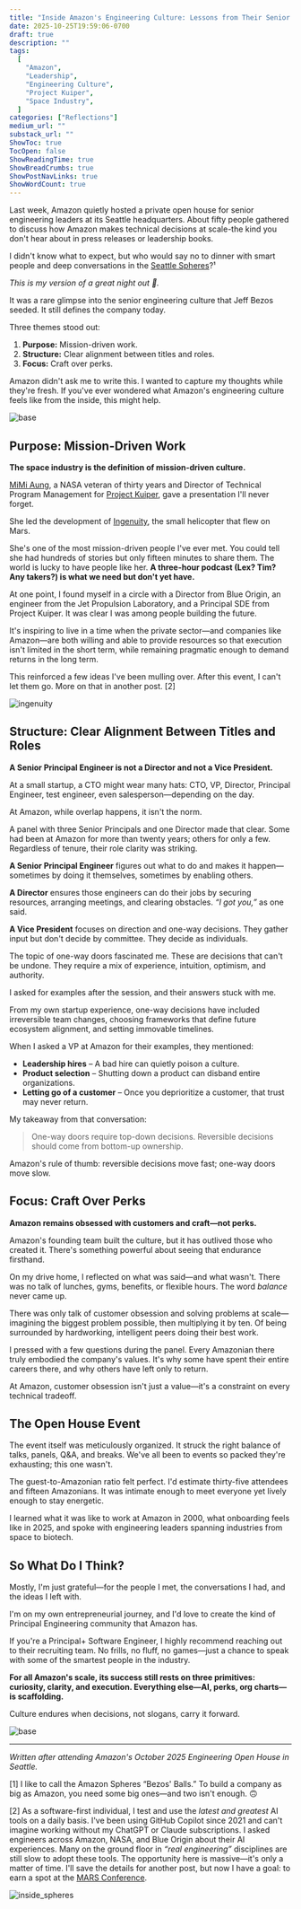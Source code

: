 ```yaml
---
title: "Inside Amazon's Engineering Culture: Lessons from Their Senior Principals"
date: 2025-10-25T19:59:06-0700
draft: true
description: ""
tags:
  [
    "Amazon",
    "Leadership",
    "Engineering Culture",
    "Project Kuiper",
    "Space Industry",
  ]
categories: ["Reflections"]
medium_url: ""
substack_url: ""
ShowToc: true
TocOpen: false
ShowReadingTime: true
ShowBreadCrumbs: true
ShowPostNavLinks: true
ShowWordCount: true
---
```


Last week, Amazon quietly hosted a private open house for senior engineering leaders at its Seattle headquarters. About fifty people gathered to discuss how Amazon makes technical decisions at scale-the kind you don't hear about in press releases or leadership books.

I didn't know what to expect, but who would say no to dinner with smart people and deep conversations in the [Seattle Spheres](https://www.seattlespheres.com)?¹

_This is my version of a great night out 🥂._

It was a rare glimpse into the senior engineering culture that Jeff Bezos seeded. It still defines the company today.

Three themes stood out:

1. **Purpose:** Mission-driven work.
2. **Structure:** Clear alignment between titles and roles.
3. **Focus:** Craft over perks.

Amazon didn't ask me to write this. I wanted to capture my thoughts while they're fresh. If you've ever wondered what Amazon's engineering culture feels like from the inside, this might help.

![base](/images/badge.JPG)

## Purpose: Mission-Driven Work

**The space industry is the definition of mission-driven culture.**

[MiMi Aung](https://en.wikipedia.org/wiki/MiMi_Aung), a NASA veteran of thirty years and Director of Technical Program Management for [Project Kuiper](https://www.aboutamazon.com/what-we-do/devices-services/project-kuiper), gave a presentation I'll never forget.

She led the development of [Ingenuity](<https://en.wikipedia.org/wiki/Ingenuity_(helicopter)>), the small helicopter that flew on Mars.

She's one of the most mission-driven people I've ever met. You could tell she had hundreds of stories but only fifteen minutes to share them. The world is lucky to have people like her. **A three-hour podcast (Lex? Tim? Any takers?) is what we need but don't yet have.**

At one point, I found myself in a circle with a Director from Blue Origin, an engineer from the Jet Propulsion Laboratory, and a Principal SDE from Project Kuiper. It was clear I was among people building the future.

It's inspiring to live in a time when the private sector—and companies like Amazon—are both willing and able to provide resources so that execution isn't limited in the short term, while remaining pragmatic enough to demand returns in the long term.

This reinforced a few ideas I've been mulling over. After this event, I can't let them go. More on that in another post. [2]

![ingenuity](/images/ingenuity.jpg)

## Structure: Clear Alignment Between Titles and Roles

**A Senior Principal Engineer is not a Director and not a Vice President.**

At a small startup, a CTO might wear many hats: CTO, VP, Director, Principal Engineer, test engineer, even salesperson—depending on the day.

At Amazon, while overlap happens, it isn't the norm.

A panel with three Senior Principals and one Director made that clear. Some had been at Amazon for more than twenty years; others for only a few. Regardless of tenure, their role clarity was striking.

**A Senior Principal Engineer** figures out what to do and makes it happen—sometimes by doing it themselves, sometimes by enabling others.

**A Director** ensures those engineers can do their jobs by securing resources, arranging meetings, and clearing obstacles. _“I got you,”_ as one said.

**A Vice President** focuses on direction and one-way decisions. They gather input but don't decide by committee. They decide as individuals.

The topic of one-way doors fascinated me. These are decisions that can't be undone. They require a mix of experience, intuition, optimism, and authority.

I asked for examples after the session, and their answers stuck with me.

From my own startup experience, one-way decisions have included irreversible team changes, choosing frameworks that define future ecosystem alignment, and setting immovable timelines.

When I asked a VP at Amazon for their examples, they mentioned:

- **Leadership hires** – A bad hire can quietly poison a culture.
- **Product selection** – Shutting down a product can disband entire organizations.
- **Letting go of a customer** – Once you deprioritize a customer, that trust may never return.

My takeaway from that conversation:

> One-way doors require top-down decisions. Reversible decisions should come from bottom-up ownership.

Amazon's rule of thumb: reversible decisions move fast; one-way doors move slow.

## Focus: Craft Over Perks

**Amazon remains obsessed with customers and craft—not perks.**

Amazon's founding team built the culture, but it has outlived those who created it. There's something powerful about seeing that endurance firsthand.

On my drive home, I reflected on what was said—and what wasn't. There was no talk of lunches, gyms, benefits, or flexible hours. The word _balance_ never came up.

There was only talk of customer obsession and solving problems at scale—imagining the biggest problem possible, then multiplying it by ten. Of being surrounded by hardworking, intelligent peers doing their best work.

I pressed with a few questions during the panel. Every Amazonian there truly embodied the company's values. It's why some have spent their entire careers there, and why others have left only to return.

At Amazon, customer obsession isn't just a value—it's a constraint on every technical tradeoff.

## The Open House Event

The event itself was meticulously organized. It struck the right balance of talks, panels, Q&A, and breaks. We've all been to events so packed they're exhausting; this one wasn't.

The guest-to-Amazonian ratio felt perfect. I'd estimate thirty-five attendees and fifteen Amazonians. It was intimate enough to meet everyone yet lively enough to stay energetic.

I learned what it was like to work at Amazon in 2000, what onboarding feels like in 2025, and spoke with engineering leaders spanning industries from space to biotech.

## So What Do I Think?

Mostly, I'm just grateful—for the people I met, the conversations I had, and the ideas I left with.

I'm on my own entrepreneurial journey, and I'd love to create the kind of Principal Engineering community that Amazon has.

If you're a Principal+ Software Engineer, I highly recommend reaching out to their recruiting team. No frills, no fluff, no games—just a chance to speak with some of the smartest people in the industry.

**For all Amazon's scale, its success still rests on three primitives: curiosity, clarity, and execution. Everything else—AI, perks, org charts—is scaffolding.**

Culture endures when decisions, not slogans, carry it forward.

![base](/images/spheres.png)

---

_Written after attending Amazon's October 2025 Engineering Open House in Seattle._

[1] I like to call the Amazon Spheres “Bezos' Balls.” To build a company as big as Amazon, you need some big ones—and two isn't enough. 🙃

[2] As a software-first individual, I test and use the _latest and greatest_ AI tools on a daily basis. I've been using GitHub Copilot since 2021 and can't imagine working without my ChatGPT or Claude subscriptions. I asked engineers across Amazon, NASA, and Blue Origin about their AI experiences. Many on the ground floor in _“real engineering”_ disciplines are still slow to adopt these tools. The opportunity here is massive—it's only a matter of time. I'll save the details for another post, but now I have a goal: to earn a spot at the [MARS Conference](https://marsconference.com/).

![inside_spheres](/images/inside_spheres.JPG)
